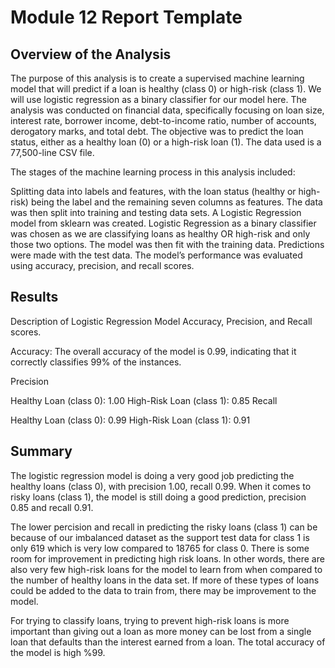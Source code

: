 # Module 12 Report Template

## Overview of the Analysis

The purpose of this analysis is to create a supervised machine learning model that will predict if a loan is healthy (class 0) or high-risk (class 1). We will use logistic regression as a binary classifier for our model here. The analysis was conducted on financial data, specifically focusing on loan size, interest rate, borrower income, debt-to-income ratio, number of accounts, derogatory marks, and total debt. The objective was to predict the loan status, either as a healthy loan (0) or a high-risk loan (1). The data used is a 77,500-line CSV file.

The stages of the machine learning process in this analysis included:

Splitting data into labels and features, with the loan status (healthy or high-risk) being the label and the remaining seven columns as features.
The data was then split into training and testing data sets.
A Logistic Regression model from sklearn was created.
Logistic Regression as a binary classifier was chosen as we are classifying loans as healthy OR high-risk and only those two options.
The model was then fit with the training data.
Predictions were made with the test data.
The model’s performance was evaluated using accuracy, precision, and recall scores.


## Results

Description of Logistic Regression Model Accuracy, Precision, and Recall scores.

Accuracy: The overall accuracy of the model is 0.99, indicating that it correctly classifies 99% of the instances.

Precision

Healthy Loan (class 0): 1.00
High-Risk Loan (class 1): 0.85
Recall

Healthy Loan (class 0): 0.99
High-Risk Loan (class 1): 0.91

## Summary

The logistic regression model is doing a very good job predicting the healthy loans (class 0), with precision 1.00, recall 0.99. When it comes to risky loans (class 1), the model is still doing a good prediction, precision 0.85 and recall 0.91.

The lower percision and recall in predicting the risky loans (class 1) can be because of our imbalanced dataset as the support test data for class 1 is only 619 which is very low compared to 18765 for class 0. There is some room for improvement in predicting high risk loans. In other words, there are also very few high-risk loans for the model to learn from when compared to the number of healthy loans in the data set. If more of these types of loans could be added to the data to train from, there may be improvement to the model.

For trying to classify loans, trying to prevent high-risk loans is more important than giving out a loan as more money can be lost from a single loan that defaults than the interest earned from a loan. The total accuracy of the model is high %99.

